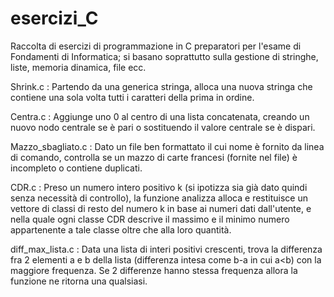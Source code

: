 # esercizi_C
Raccolta di esercizi di programmazione in C preparatori per l'esame di Fondamenti di Informatica; si basano soprattutto sulla gestione di stringhe, liste, memoria dinamica, file ecc.

Shrink.c : Partendo da una generica stringa, alloca una nuova stringa che contiene una sola volta tutti i caratteri della prima in ordine.

Centra.c : Aggiunge uno 0 al centro di una lista concatenata, creando un nuovo nodo centrale se è pari o sostituendo il valore centrale se è dispari.

Mazzo_sbagliato.c : Dato un file ben formattato il cui nome è fornito da linea di comando, controlla se un mazzo di carte francesi (fornite nel file) è incompleto o contiene duplicati.

CDR.c : Preso un numero intero positivo k (si ipotizza sia già dato quindi senza necessità di controllo), la funzione analizza alloca e restituisce un vettore di classi di resto del numero k in base ai numeri dati dall'utente, e nella quale ogni classe CDR descrive il massimo e il minimo numero appartenente a tale classe oltre che alla loro quantità.

diff_max_lista.c : Data una lista di interi positivi crescenti, trova la differenza fra 2 elementi a e b della lista (differenza intesa come b-a in cui a<b) con la maggiore frequenza. Se 2 differenze hanno stessa frequenza allora la funzione ne ritorna una qualsiasi.

